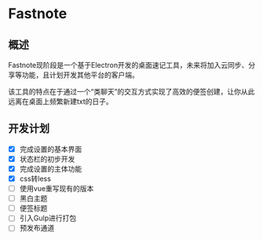 # Fastnote
## 概述
Fastnote现阶段是一个基于Electron开发的桌面速记工具，未来将加入云同步、分享等功能，且计划开发其他平台的客户端。

该工具的特点在于通过一个“类聊天”的交互方式实现了高效的便签创建，让你从此远离在桌面上频繁新建txt的日子。
## 开发计划
- [x] 完成设置的基本界面
- [x] 状态栏的初步开发
- [x] 完成设置的主体功能
- [x] css转less
- [ ] 使用vue重写现有的版本
- [ ] 黑白主题
- [ ] 便签标题
- [ ] 引入Gulp进行打包
- [ ] 预发布通道